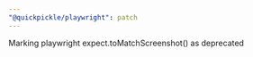 ```yaml
---
"@quickpickle/playwright": patch
---
```


Marking playwright expect.toMatchScreenshot() as deprecated
